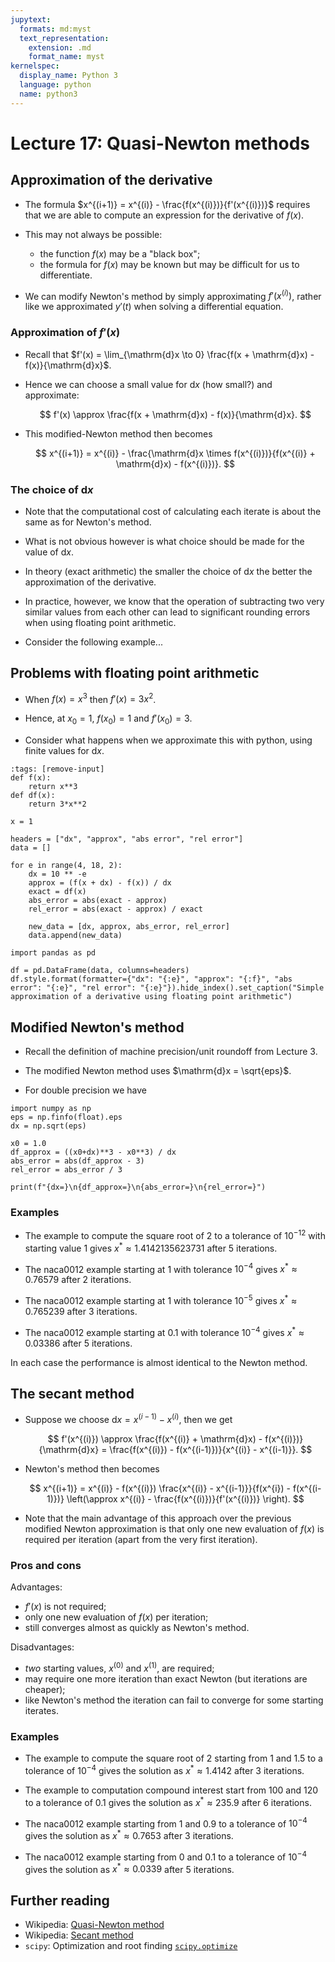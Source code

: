 ```yaml
---
jupytext:
  formats: md:myst
  text_representation:
    extension: .md
    format_name: myst
kernelspec:
  display_name: Python 3
  language: python
  name: python3
---
```


# Lecture 17: Quasi-Newton methods

## Approximation of the derivative

-   The formula $x^{(i+1)} = x^{(i)} - \frac{f(x^{(i)})}{f'(x^{(i)})}$ requires that we are able to compute an expression for the derivative of $f(x)$.

-   This may not always be possible:

    -   the function $f(x)$ may be a "black box";
    -   the formula for $f(x)$ may be known but may be difficult for us to differentiate.

-   We can modify Newton's method by simply approximating $f'(x^{(i)})$, rather like we approximated $y'(t)$ when solving a differential equation.

### Approximation of $f'(x)$

-   Recall that $f'(x) = \lim_{\mathrm{d}x \to 0} \frac{f(x + \mathrm{d}x) - f(x)}{\mathrm{d}x}$.

-   Hence we can choose a small value for $\mathrm{d}x$ (how small?) and approximate:

    $$
    f'(x) \approx \frac{f(x + \mathrm{d}x) - f(x)}{\mathrm{d}x}.
    $$

-   This modified-Newton method then becomes

    $$
    x^{(i+1)} = x^{(i)} - \frac{\mathrm{d}x \times f(x^{(i)})}{f(x^{(i)} + \mathrm{d}x) - f(x^{(i)})}.
    $$

### The choice of $\mathrm{d}x$

-   Note that the computational cost of calculating each iterate is about the same as for Newton's method.

-   What is not obvious however is what choice should be made for the value of $\mathrm{d}x$.

-   In theory (exact arithmetic) the smaller the choice of $\mathrm{d}x$ the better the approximation of the derivative.

-   In practice, however, we know that the operation of subtracting two very similar values from each other can lead to significant rounding errors when using floating point arithmetic.

-   Consider the following example...

## Problems with floating point arithmetic

-   When $f(x) = x^3$ then $f'(x) = 3 x^2$.

-   Hence, at $x_0 = 1$, $f(x_0) = 1$ and $f'(x_0) = 3$.

-   Consider what happens when we approximate this with python, using finite values for $\mathrm{d}x$.

```{code-cell} ipython3
:tags: [remove-input]
def f(x):
    return x**3
def df(x):
    return 3*x**2

x = 1

headers = ["dx", "approx", "abs error", "rel error"]
data = []

for e in range(4, 18, 2):
    dx = 10 ** -e
    approx = (f(x + dx) - f(x)) / dx
    exact = df(x)
    abs_error = abs(exact - approx)
    rel_error = abs(exact - approx) / exact

    new_data = [dx, approx, abs_error, rel_error]
    data.append(new_data)

import pandas as pd

df = pd.DataFrame(data, columns=headers)
df.style.format(formatter={"dx": "{:e}", "approx": "{:f}", "abs error": "{:e}", "rel error": "{:e}"}).hide_index().set_caption("Simple approximation of a derivative using floating point arithmetic")
```

## Modified Newton's method

-   Recall the definition of machine precision/unit roundoff from Lecture 3.

-   The modified Newton method uses $\mathrm{d}x = \sqrt{eps}$.

- For double precision we have

```{code-cell} ipython3
import numpy as np
eps = np.finfo(float).eps
dx = np.sqrt(eps)

x0 = 1.0
df_approx = ((x0+dx)**3 - x0**3) / dx
abs_error = abs(df_approx - 3)
rel_error = abs_error / 3

print(f"{dx=}\n{df_approx=}\n{abs_error=}\n{rel_error=}")
```

### Examples

- The example to compute the square root of 2 to a tolerance of $10^{-12}$ with starting value $1$ gives $x^* \approx 1.4142135623731$ after 5 iterations.

- The naca0012 example starting at 1 with tolerance $10^{-4}$ gives $x^* \approx 0.76579$ after 2 iterations.

- The naca0012 example starting at 1 with tolerance $10^{-5}$ gives $x^* \approx 0.765239$ after 3 iterations.

- The naca0012 example starting at 0.1 with tolerance $10^{-4}$ gives $x^* \approx 0.03386$ after 5 iterations.

In each case the performance is almost identical to the Newton method.

## The secant method

-   Suppose we choose $\mathrm{d}x = x^{(i-1)} - x^{(i)}$, then we get

    $$
    f'(x^{(i)}) \approx \frac{f(x^{(i)} + \mathrm{d}x) - f(x^{(i)})}{\mathrm{d}x}
    = \frac{f(x^{(i)}) - f(x^{(i-1)})}{x^{(i)} - x^{(i-1)}}.
    $$

-   Newton's method then becomes

    $$
    x^{(i+1)} = x^{(i)} - f(x^{(i)}) \frac{x^{(i)} - x^{(i-1)}}{f(x^{i}) - f(x^{(i-1)})}
    \left(\approx x^{(i)} - \frac{f(x^{(i)})}{f'(x^{(i)})} \right).
    $$

-   Note that the main advantage of this approach over the previous modified Newton approximation is that only one new evaluation of $f(x)$ is required per iteration (apart from the very first iteration).

### Pros and cons

Advantages:

-   $f'(x)$ is not required;
-   only one new evaluation of $f(x)$ per iteration;
-   still converges almost as quickly as Newton's method.

Disadvantages:

-   *two* starting values, $x^{(0)}$ and $x^{(1)}$, are required;
-   may require one more iteration than exact Newton (but iterations are cheaper);
-   like Newton's method the iteration can fail to converge for some starting iterates.

### Examples

- The example to compute the square root of 2 starting from 1 and 1.5 to a tolerance of $10^{-4}$ gives the solution as $x^* \approx 1.4142$ after 3 iterations.

- The example to computation compound interest start from 100 and 120 to a tolerance of 0.1 gives the solution as $x^* \approx 235.9$ after 6 iterations.

- The naca0012 example starting from 1 and 0.9 to a tolerance of $10^{-4}$ gives the solution as $x^* \approx 0.7653$ after 3 iterations.

- The naca0012 example starting from 0 and 0.1 to a tolerance of $10^{-4}$ gives the solution as $x^* \approx 0.0339$ after 5 iterations.

## Further reading

- Wikipedia: [Quasi-Newton method](https://en.wikipedia.org/wiki/Quasi-Newton_method)
- Wikipedia: [Secant method](https://en.wikipedia.org/wiki/Secant_method)
- `scipy`: Optimization and root finding [`scipy.optimize`](https://docs.scipy.org/doc/scipy/reference/optimize.html)
